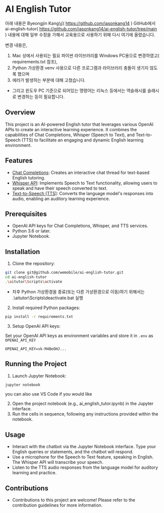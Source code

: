 # AI English Tutor
아래 내용은 Byeongjin Kang님( https://github.com/jasonkang14 ) GitHub에서 ai-english-tutor( https://github.com/jasonkang14/ai-english-tutor/tree/main ) 내용에 대해 일부 수정을 가해서 교육용으로 사용하기 위해 다시 여기에 올렸습니다.

변경 내용은,
1. Mac 상에서 사용되는 필요 파이썬 라이브러리를 Windows PC용으로 변경하였고( requirements.txt 참조), 
2. Python 가상환경 venv 사용으로 다른 프로그램과 라이브러리 충돌이 생기지 않도록 했으며 
3. 에러가 발생하는 부분에 대해 고쳤습니다.
- 그리고 윈도우 PC 기준으로 되어있는 명령어는 리눅스 등에서는 역슬래시를 슬래시로 변경하는 등이 필요합니다.

## Overview
This project is an AI-powered English tutor that leverages various OpenAI APIs to create an interactive learning experience. It combines the capabilities of Chat Completions, Whisper (Speech to Text), and Text-to-Speech (TTS) to facilitate an engaging and dynamic English learning environment.

## Features
- [Chat Completions](https://platform.openai.com/docs/guides/text-generation/chat-completions-api): Creates an interactive chat thread for text-based English tutoring.
- [Whisper API](https://platform.openai.com/docs/guides/speech-to-text/speech-to-text): Implements Speech to Text functionality, allowing users to speak and have their speech converted to text.
- [Text-to-Speech (TTS)](https://platform.openai.com/docs/guides/text-to-speech/text-to-speech): Converts the language model's responses into audio, enabling an auditory learning experience.

## Prerequisites
- OpenAI API keys for Chat Completions, Whisper, and TTS services.
- Python 3.6 or later.
- Jupyter Notebook.

## Installation
1. Clone the repository:

```bash
git clone git@github.com/wemobile/ai-english-tutor.git
cd ai-english-tutor
.\aitutor\Scripts\activate
```
- 차후 Python 가상환경을 종료(또는 다른 가상환경으로 이동)하기 위해서는 .\aitutor\Scripts\deactivate.bat 실행

2. Install required Python packages:
```bash
pip install -r requirements.txt
```

3. Setup OpenAI API keys:

Set your OpenAI API keys as environment variables and store it in `.env` as `OPENAI_API_KEY`

```
OPENAI_API_KEY=sk-M4BeOHJ...
```

## Running the Project

1. Launch Jupyter Notebook:
```bash
jupyter notebook
```

you can also use VS Code if you would like

2. Open the project notebook (e.g., ai_english_tutor.ipynb) in the Jupyter interface.
3. Run the cells in sequence, following any instructions provided within the notebook.

## Usage
- Interact with the chatbot via the Jupyter Notebook interface. Type your English queries or statements, and the chatbot will respond.
- Use a microphone for the Speech to Text feature, speaking in English. The Whisper API will transcribe your speech.
- Listen to the TTS audio responses from the language model for auditory learning and practice.

## Contributions
- Contributions to this project are welcome! Please refer to the contribution guidelines for more information.

